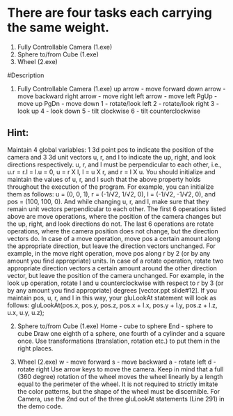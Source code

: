 # There are four tasks each carrying the same weight.
1. Fully Controllable Camera (1.exe)
2. Sphere to/from Cube (1.exe)
3. Wheel (2.exe)

#Description 

1. Fully Controllable Camera (1.exe)
up arrow - move forward
down arrow - move backward
right arrow - move right
left arrow - move left
PgUp - move up
PgDn - move down
1 - rotate/look left
2 - rotate/look right
3 - look up
4 - look down
5 - tilt clockwise
6 - tilt counterclockwise

## Hint:
Maintain 4 global variables: 1 3d point pos to indicate the position of the camera and 3 3d unit vectors u, r, and l to indicate the up, right, and look directions respectively. u, r, and l must be perpendicular to each other, i.e., u.r = r.l = l.u = 0, u = r X l, l = u X r, and r = l X u. You should initialize and maintain the values of u, r, and l such that the above property holds throughout the execution of the program. For example, you can initialize them as follows: u = (0, 0, 1), r = (-1/√2, 1/√2, 0), l = (-1/√2, -1/√2, 0), and pos = (100, 100, 0). And while changing u, r, and l, make sure that they remain unit vectors perpendicular to each other.
The first 6 operations listed above are move operations, where the position of the camera changes but the up, right, and look directions do not. The last 6 operations are rotate operations, where the camera position does not change, but the direction vectors do.
In case of a move operation, move pos a certain amount along the appropriate direction, but leave the direction vectors unchanged. For example, in the move right operation, move pos along r by 2 (or by any amount you find appropriate) units.
In case of a rotate operation, rotate two appropriate direction vectors a certain amount around the other direction vector, but leave the position of the camera unchanged. For example, in the look up operation, rotate l and u counterclockwise with respect to r by 3 (or by any amount you find appropriate) degrees [vector.ppt slide#12].
If you maintain pos, u, r, and l in this way, your gluLookAt statement will look as follows:
gluLookAt(pos.x, pos.y, pos.z, pos.x + l.x, pos.y + l.y, pos.z + l.z, u.x, u.y, u.z);

2. Sphere to/from Cube (1.exe)
Home - cube to sphere
End - sphere to cube
Draw one eighth of a sphere, one fourth of a cylinder and a square once.
Use transformations (translation, rotation etc.) to put them in the right places.

3. Wheel (2.exe) w - move forward s - move backward a - rotate left d - rotate right Use arrow keys to move the camera. Keep in mind that a full (360 degree) rotation of the wheel moves the wheel linearly by a length equal to the perimeter of the wheel. It is not required to strictly imitate the color patterns, but the shape of the wheel must be discernible.
For Camera, use the 2nd out of the three gluLookAt statements (Line 291) in the demo code.